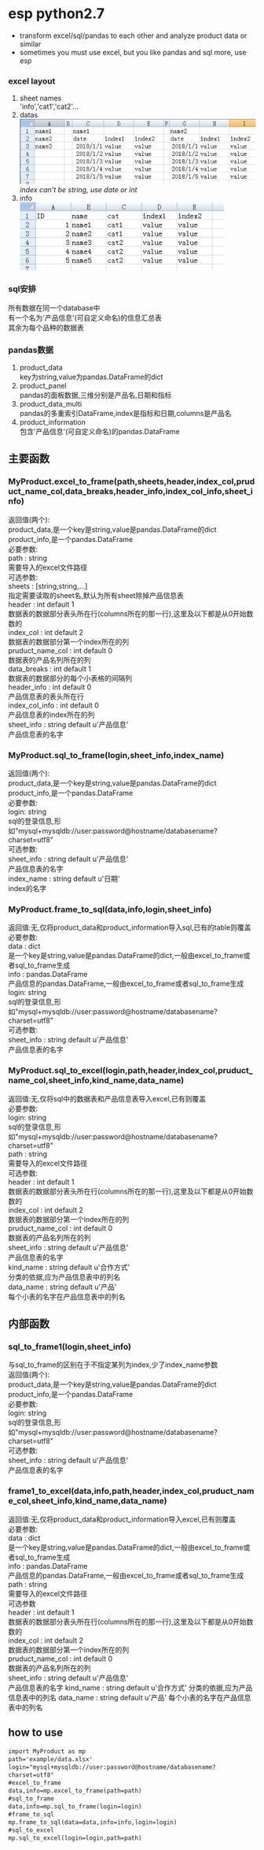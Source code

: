 # esp python2.7
- transform excel/sql/pandas to each other and analyze product data or similar
- sometimes you must use excel, but you like pandas and sql more, use esp

### excel layout 
1. sheet names  
'info','cat1','cat2'...
2. datas  
![](./jpg/120180123155746.png)  
*index can't be string, use date or int*  
3. info  
![](./jpg/220180123160111.png)  
### sql安排
所有数据在同一个database中  
有一个名为'产品信息'(可自定义命名)的信息汇总表  
其余为每个品种的数据表  
### pandas数据
1. product_data  
key为string,value为pandas.DataFrame的dict
2. product_panel  
pandas的面板数据,三维分别是产品名,日期和指标
3. product_data_multi  
pandas的多重索引DataFrame,index是指标和日期,columns是产品名
4. product_information  
包含'产品信息'(可自定义命名)的pandas.DataFrame
## 主要函数
### MyProduct.excel_to_frame(path,sheets,header,index_col,pruduct_name_col,data_breaks,header_info,index_col_info,sheet_info)  
返回值(两个):  
product_data,是一个key是string,value是pandas.DataFrame的dict  
product_info,是一个pandas.DataFrame  
必要参数:  
path : string  
需要导入的excel文件路径  
可选参数:  
sheets : [string,string,...]  
指定需要读取的sheet名,默认为所有sheet除掉产品信息表  
header : int default 1  
数据表的数据部分表头所在行(columns所在的那一行),这里及以下都是从0开始数数的  
index_col : int default 2  
数据表的数据部分第一个index所在的列  
pruduct_name_col : int default 0  
数据表的产品名列所在的列  
data_breaks : int default 1  
数据表的数据部分的每个小表格的间隔列  
header_info : int default 0  
产品信息表的表头所在行  
index_col_info : int default 0  
产品信息表的index所在的列  
sheet_info : string default u'产品信息'  
产品信息表的名字  

### MyProduct.sql_to_frame(login,sheet_info,index_name)
返回值(两个):  
product_data,是一个key是string,value是pandas.DataFrame的dict  
product_info,是一个pandas.DataFrame  
必要参数:  
login: string  
sql的登录信息,形如"mysql+mysqldb://user:password@hostname/databasename?charset=utf8"  
可选参数:  
sheet_info : string default u'产品信息'  
产品信息表的名字  
index_name : string default u'日期'  
index的名字  

### MyProduct.frame_to_sql(data,info,login,sheet_info)
返回值:无,仅将product_data和product_information导入sql,已有的table则覆盖
必要参数:  
data : dict  
是一个key是string,value是pandas.DataFrame的dict,一般由excel_to_frame或者sql_to_frame生成  
info : pandas.DataFrame  
产品信息的pandas.DataFrame,一般由excel_to_frame或者sql_to_frame生成  
login: string  
sql的登录信息,形如"mysql+mysqldb://user:password@hostname/databasename?charset=utf8"  
可选参数:  
sheet_info : string default u'产品信息'  
产品信息表的名字  

### MyProduct.sql_to_excel(login,path,header,index_col,pruduct_name_col,sheet_info,kind_name,data_name)
返回值:无,仅将sql中的数据表和产品信息表导入excel,已有则覆盖  
必要参数:  
login: string  
sql的登录信息,形如"mysql+mysqldb://user:password@hostname/databasename?charset=utf8"  
path : string  
需要导入的excel文件路径  
可选参数:  
header : int default 1  
数据表的数据部分表头所在行(columns所在的那一行),这里及以下都是从0开始数数的  
index_col : int default 2  
数据表的数据部分第一个index所在的列  
pruduct_name_col : int default 0  
数据表的产品名列所在的列  
sheet_info : string default u'产品信息'  
产品信息表的名字  
kind_name : string default u'合作方式'  
分类的依据,应为产品信息表中的列名  
data_name : string default u'产品'  
每个小表的名字在产品信息表中的列名  

## 内部函数
### sql_to_frame1(login,sheet_info)  
与sql_to_frame的区别在于不指定某列为index,少了index_name参数  
返回值(两个):  
product_data,是一个key是string,value是pandas.DataFrame的dict  
product_info,是一个pandas.DataFrame  
必要参数:  
login: string  
sql的登录信息,形如"mysql+mysqldb://user:password@hostname/databasename?charset=utf8"  
可选参数:  
sheet_info : string default u'产品信息'  
产品信息表的名字  

### frame1_to_excel(data,info,path,header,index_col,pruduct_name_col,sheet_info,kind_name,data_name)
返回值:无,仅将product_data和product_information导入excel,已有则覆盖  
必要参数:  
data : dict  
是一个key是string,value是pandas.DataFrame的dict,一般由excel_to_frame或者sql_to_frame生成  
info : pandas.DataFrame  
产品信息的pandas.DataFrame,一般由excel_to_frame或者sql_to_frame生成  
path : string  
需要导入的excel文件路径  
可选参数   
header : int default 1  
数据表的数据部分表头所在行(columns所在的那一行),这里及以下都是从0开始数数的  
index_col : int default 2  
数据表的数据部分第一个index所在的列  
pruduct_name_col : int default 0  
数据表的产品名列所在的列  
sheet_info : string default u'产品信息'  
产品信息表的名字
kind_name : string default u'合作方式'
分类的依据,应为产品信息表中的列名
data_name : string default u'产品'
每个小表的名字在产品信息表中的列名

## how to use

```
import MyProduct as mp
path='example/data.xlsx'
login="mysql+mysqldb://user:password@hostname/databasename?charset=utf8"
#excel_to_frame
data,info=mp.excel_to_frame(path=path)
#sql_to_frame
data,info=mp.sql_to_frame(login=login)
#frame_to_sql
mp.frame_to_sql(data=data,info=info,login=login)
#sql_to_excel
mp.sql_to_excel(login=login,path=path)
```



